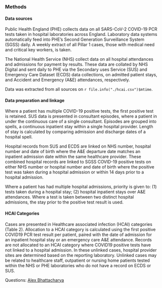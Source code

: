 ### Methods

#### Data sources

Public Health England (PHE) collects data on all SARS-CoV-2 COVID-19 PCR tests taken in hospital laboratories across England. Laboratory data systems automatically feed into PHE’s Second Generation Surveillance System (SGSS) daily.  A weekly extract of all Pillar 1 cases, those with medical need and critical key workers, is taken.

The National Health Service (NHS) collect data on all hospital attendances and admissions for payment by results. These data are collated by NHS Digital and sent daily to PHE via the Secondary uses Service (SUS) and Emergency Care Dataset (ECDS) data collections, on admitted patient stays, and Accident and Emergency (A&E) attendances, respectively.

Data was extracted from all sources on `r file.info("./hcai.csv")$mtime`.

#### Data preparation and linkage

Where a patient has multiple COVID-19 positive tests, the first positive test is retained. SUS data is presented in consultant episodes, where a patient in under the continuous care of a single consultant. Episodes are grouped into spells, a continuous inpatient stay within a single hospital provider. Length of stay is calculated by comparing admission and discharge dates of a hospital spell.

Hospital records from SUS and ECDS are linked on NHS number, hospital number and date of birth where the A&E departure date matches an inpatient admission date within the same healthcare provider. These combined hospital records are linked to SGSS COVID-19 positive tests on either NHS number or hospital number and date of birth where the positive test was taken during a hospital admission or within 14 days prior to a hospital admission.

Where a patient has had multiple hospital admissions, priority is given to: (1) tests taken during a hospital stay; (2) hospital inpatient stays over A&E attendances. Where a test is taken between two distinct hospital admissions, the stay prior to the positive test result is used.

#### HCAI Categories

Cases are presented in Healthcare associated infection (HCAI) categories (Table 2). Allocation to a HCAI category is calculated using the first positive COVID19 PCR test result per patient, paired with the date of admission for an inpatient hospital stay or an emergency care A&E attendance.
Records are not allocated to an HCAI category where COVID19 positive tests have not linked to a hospital admission. In these unlinked cases, hospital provider sites are determined based on the reporting laboratory. Unlinked cases may be related to healthcare staff, outpatient or nursing home patients tested within the NHS or PHE laboratories who do not have a record on ECDS or SUS.


Questions: [Alex Bhattacharya](mailto:alex.bhattacharya@phe.gov.uk?subject=COVID%20%HCAI%20%Dashboard)
